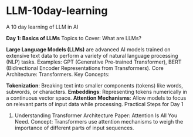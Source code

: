 # LLM-10day-learning
A 10 day learning of LLM in AI

**Day 1: Basics of LLMs**
Topics to Cover:
What are LLMs?

**Large Language Models (LLMs)** are advanced AI models trained on extensive text data to perform a variety of natural language processing (NLP) tasks.
Examples: GPT (Generative Pre-trained Transformer), BERT (Bidirectional Encoder Representations from Transformers).
Core Architecture: Transformers.
Key Concepts:

**Tokenization**: Breaking text into smaller components (tokens) like words, subwords, or characters.
**Embeddings**: Representing tokens numerically in a continuous vector space.
**Attention Mechanisms**: Allow models to focus on relevant parts of input data while processing.
Practical Steps for Day 1
1. Understanding Transformer Architecture
Paper: Attention Is All You Need.
Concept: Transformers use attention mechanisms to weigh the importance of different parts of input sequences.
